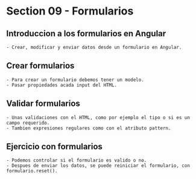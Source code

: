 # Section 09 - Formularios

## Introduccion a los formularios en Angular

    - Crear, modificar y enviar datos desde un formulario en Angular.

## Crear formularios

    - Para crear un formulario debemos tener un modelo.
    - Pasar propiedades acada input del HTML.

## Validar formularios

    - Unas validaciones con el HTML, como por ejemplo el tipo o si es un campo requerido.
    - Tambien expresiones regulares como con el atributo pattern.

## Ejercicio con formularios

    - Podemos controlar si el formulario es valido o no.
    - Despues de enviar los datos, se puede reiniciar el formulario, con formulario.reset().
